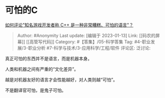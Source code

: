 # 可怕的C
[如何评论"知名游戏开发者称 C++ 是一种非常糟糕、可怕的语言"？](https://www.zhihu.com/question/284606685/answer/530087942)

> Author: #Anonymity
> Last update: [编辑于 2023-01-13]
> Link: [[码农的屏幕]] [[高管写代码]]
> Category: #【答集】/05-科学答集
> Tag: #4-职业发展/3-职业分析 #7-科学与技术/3-应用科学/工程/软件 
> 评论区:
> 泛讨论:

真正可怕的东西并不是语言，而是机器本身。

人类和机器之间有严重的“文化差异”。

越是对机器友好的语言才会性能越好，对人类则越“可怕”。

不是翻译官可怕，是鬼子可怕。
